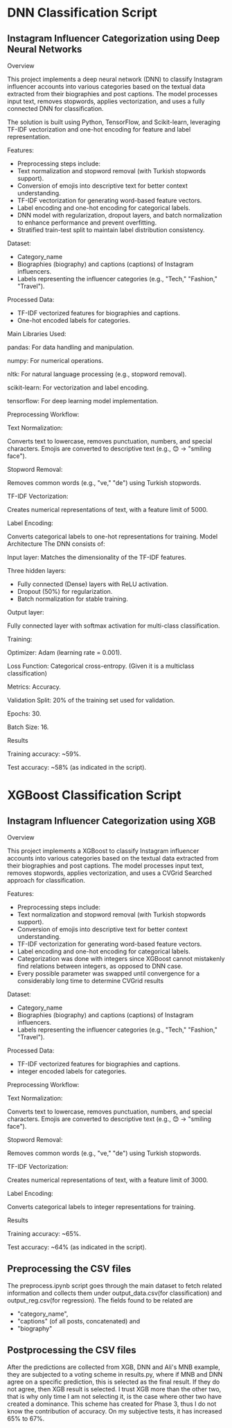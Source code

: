 # DNN Classification Script

## Instagram Influencer Categorization using Deep Neural Networks
Overview


This project implements a deep neural network (DNN) to classify Instagram influencer accounts into various categories based on the textual data extracted from their biographies and post captions. The model processes input text, removes stopwords, applies vectorization, and uses a fully connected DNN for classification.


The solution is built using Python, TensorFlow, and Scikit-learn, leveraging TF-IDF vectorization and one-hot encoding for feature and label representation.

Features:
* Preprocessing steps include:
* Text normalization and stopword removal (with Turkish stopwords support).
* Conversion of emojis into descriptive text for better context understanding.
* TF-IDF vectorization for generating word-based feature vectors.
* Label encoding and one-hot encoding for categorical labels.
* DNN model with regularization, dropout layers, and batch normalization to enhance performance and prevent overfitting.
* Stratified train-test split to maintain label distribution consistency.

Dataset:
* Category_name
* Biographies (biography) and captions (captions) of Instagram influencers.
* Labels representing the influencer categories (e.g., "Tech," "Fashion," "Travel").


Processed Data:
* TF-IDF vectorized features for biographies and captions.
* One-hot encoded labels for categories.


Main Libraries Used:

pandas: For data handling and manipulation.

numpy: For numerical operations.

nltk: For natural language processing (e.g., stopword removal).

scikit-learn: For vectorization and label encoding.

tensorflow: For deep learning model implementation.

Preprocessing Workflow:


Text Normalization:

Converts text to lowercase, removes punctuation, numbers, and special characters.
Emojis are converted to descriptive text (e.g., 😊 → "smiling face").


Stopword Removal:

Removes common words (e.g., "ve," "de") using Turkish stopwords.


TF-IDF Vectorization:

Creates numerical representations of text, with a feature limit of 5000.


Label Encoding:

Converts categorical labels to one-hot representations for training.
Model Architecture
The DNN consists of:

Input layer: Matches the dimensionality of the TF-IDF features.

Three hidden layers:

* Fully connected (Dense) layers with ReLU activation.
* Dropout (50%) for regularization.
* Batch normalization for stable training.

Output layer:

Fully connected layer with softmax activation for multi-class classification.


Training:


Optimizer: Adam (learning rate = 0.001).

Loss Function: Categorical cross-entropy. (Given it is a multiclass classification)

Metrics: Accuracy.

Validation Split: 20% of the training set used for validation.

Epochs: 30.

Batch Size: 16.


Results

Training accuracy: ~59%.

Test accuracy: ~58% (as indicated in the script).



# XGBoost Classification Script

## Instagram Influencer Categorization using XGB
Overview


This project implements a XGBoost to classify Instagram influencer accounts into various categories based on the textual data extracted from their biographies and post captions. The model processes input text, removes stopwords, applies vectorization, and uses a CVGrid Searched approach for classification.


Features:
* Preprocessing steps include:
* Text normalization and stopword removal (with Turkish stopwords support).
* Conversion of emojis into descriptive text for better context understanding.
* TF-IDF vectorization for generating word-based feature vectors.
* Label encoding and one-hot encoding for categorical labels.
* Categorization was done with integers since XGBoost cannot mistakenly find relations between integers, as opposed to DNN case.
* Every possible parameter was swapped until convergence for a considerably long time to determine CVGrid results

  
Dataset:
* Category_name
* Biographies (biography) and captions (captions) of Instagram influencers.
* Labels representing the influencer categories (e.g., "Tech," "Fashion," "Travel").


Processed Data:
* TF-IDF vectorized features for biographies and captions.
* integer encoded labels for categories.


Preprocessing Workflow:


Text Normalization:

Converts text to lowercase, removes punctuation, numbers, and special characters.
Emojis are converted to descriptive text (e.g., 😊 → "smiling face").


Stopword Removal:

Removes common words (e.g., "ve," "de") using Turkish stopwords.


TF-IDF Vectorization:

Creates numerical representations of text, with a feature limit of 3000.


Label Encoding:

Converts categorical labels to integer representations for training.


Results

Training accuracy: ~65%.

Test accuracy: ~64% (as indicated in the script).


## Preprocessing the CSV files

The preprocess.ipynb script goes through the main dataset to fetch related information and collects them under output_data.csv(for classification) and output_reg.csv(for regression).
The fields found to be related are 

* "category_name",
* "captions" (of all posts, concatenated) and
* "biography"

## Postprocessing the CSV files
After the predictions are collected from XGB, DNN and Ali's MNB example, they are subjected to a voting scheme in results.py, where if MNB and DNN agree on a specific prediction, this is selected as the final result. If they do not agree, then XGB result is selected. I trust XGB more than the other two, that is why only time I am not selecting it, is the case where other two have created a dominance. This scheme has created for Phase 3, thus I do not know the contribution of accuracy. On my subjective tests, it has increased 65% to 67%.


